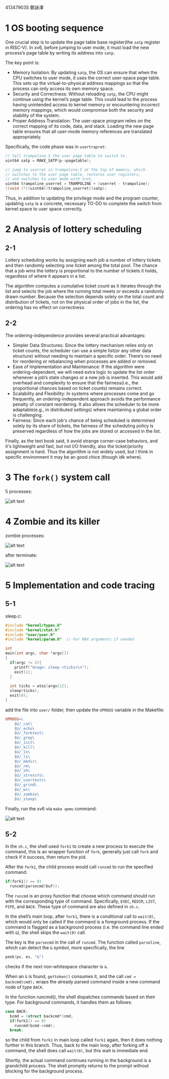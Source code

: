 41347903S 鄭詠澤

# 1 OS booting sequence

One crucial step is to update the page table base register(the `satp` register in RISC-V). In xv6, before jumping to user mode, it must load the new process’s page table by writing its address into `satp`.

The key point is:

- Memory Isolation: By updating `satp`, the OS can ensure that when the CPU switches to user mode, it uses the correct user-space page table. This sets up the virtual-to-physical address mappings so that the process can only access its own memory space.
- Security and Correctness: Without reloading `satp`, the CPU might continue using the kernel’s page table. This could lead to the process having unintended access to kernel memory or encountering incorrect memory mappings, which would compromise both the security and stability of the system.
- Proper Address Translation: The user-space program relies on the correct mapping of its code, data, and stack. Loading the new page table ensures that all user-mode memory references are translated appropriately.

Specifically, the code phase was in `usertrapret`:

```c
// tell trampoline.S the user page table to switch to.
uint64 satp = MAKE_SATP(p->pagetable);

// jump to userret in trampoline.S at the top of memory, which 
// switches to the user page table, restores user registers,
// and switches to user mode with sret.
uint64 trampoline_userret = TRAMPOLINE + (userret - trampoline);
((void (*)(uint64))trampoline_userret)(satp);
```

Thus, in addition to updating the privilege mode and the program counter, updating `satp` is a concrete, necessary TO-DO to complete the switch from kernel space to user space correctly.

# 2 Analysis of lottery scheduling

## 2-1

Lottery scheduling works by assigning each job a number of lottery tickets and then randomly selecting one ticket among the total pool. The chance that a job wins the lottery is proportional to the number of tickets it holds, regardless of where it appears in a list.

The algorithm computes a cumulative ticket count as it iterates through the list and selects the job where the running total meets or exceeds a randomly drawn number. Because the selection depends solely on the total count and distribution of tickets, not on the physical order of jobs in the list, the ordering has no effect on correctness.

## 2-2

The ordering-independence provides several practical advantages:

- Simpler Data Structures:
  Since the lottery mechanism relies only on ticket counts, the scheduler can use a simple list(or any other data structure) without needing to maintain a specific order. There’s no need for reordering or rebalancing when processes are added or removed.
- Ease of Implementation and Maintenance:
  If the algorithm were ordering-dependent, we will need extra logic to update the list order whenever a job’s state changes or a new job is inserted. This would add overhead and complexity to ensure that the fairness(i.e., the proportional chances based on ticket counts) remains correct.
- Scalability and Flexibility:
  In systems where processes come and go frequently, an ordering-independent approach avoids the performance penalty of constant reordering. It also allows the scheduler to be more adaptable(e.g., in distributed settings) where maintaining a global order is challenging.
- Fairness:
  Since each job's chance of being scheduled is determined solely by its share of tickets, the fairness of the scheduling policy is preserved regardless of how the jobs are stored or accessed in the list.

Finally, as the text book said, it avoid strange corner-case behaviors, and it's lightweight and fast, but not I/O friendly, also the ticket/priority assignment is hard. Thus the algorithm is not widely used, but I think in specific environment it may be an good chice (though idk where).

# 3  The `fork()` system call

5 processes:

![alt text](image.png)

# 4 Zombie and its killer

zombie processes:

![alt text](image-1.png)

after terminate:

![alt text](image-2.png)

# 5 Implementation and code tracing 

## 5-1

sleep.c:

```c
#include "kernel/types.h"
#include "kernel/stat.h"
#include "user/user.h"
#include "kernel/param.h"  // For MAX arguments if needed

int
main(int argc, char *argv[])
{
  if(argc != 2){
    printf("Usage: sleep <ticks>\n");
    exit(1);
  }
  
  int ticks = atoi(argv[1]);
  sleep(ticks);
  exit(0);
}
```

add the file into `user/` folder, then update the `UPROGS` variable in the Makefile:

```makefile
UPROGS=\
	$U/_cat\
	$U/_echo\
	$U/_forktest\
	$U/_grep\
	$U/_init\
	$U/_kill\
	$U/_ln\
	$U/_ls\
	$U/_mkdir\
	$U/_rm\
	$U/_sh\
	$U/_stressfs\
	$U/_usertests\
	$U/_grind\
	$U/_wc\
	$U/_zombie\
	$U/_sleep\
```

Finally, run the xv6 via `make qemu` command:

![alt text](image-3.png)

## 5-2

In the `sh.c`, the shell used `fork1` to create a new process to execute the command, this is an wrapper function of `fork`, generally just call `fork` and check if it success, then return the pid.

After the `fork1`, the child process would call `runcmd` to run the specified command:

```c
if(fork1() == 0)
  runcmd(parsecmd(buf));
```

The `runcmd` is an proxy function that choose which command should run with the corresponding type of command. Specifically, `EXEC`, `REDIR`, `LIST`, `PIPE`, and `BACK`. These type of command are also defined in `sh.c`.

In the shell’s main loop, after `fork1`, there is a conditional call to `wait(0)`, which would only be called if the command is a foreground process. If the command is flagged as a background process (i.e. the command line ended with `&`), the shell skips the `wait(0)` call.

The key is the `parsecmd` in the call of `runcmd`. The function called `parseline`, which can detect the `&` symbol, more specifically, the line

```c
peek(ps, es, "&") 
```

checks if the next non-whitespace character is `&`.

When an `&` is found, `gettoken()` consumes it, and the call `cmd = backcmd(cmd);` wraps the already parsed command inside a new command node of type `BACK`.

In the function runcmd(), the shell dispatches commands based on their type. For background commands, it handles them as follows:

```c
case BACK:
  bcmd = (struct backcmd*)cmd;
  if(fork1() == 0)
    runcmd(bcmd->cmd);
  break;
```

so the child from `fork1` in main loop called `fork1` again, then it does nothing further in this branch. Thus, back to the main loop, after forking off a command, the shell does call `wait(0)`, but this wait is immediate end.

Shortly, the actual command continues running in the background is a grandchild process. The shell promptly returns to the prompt without blocking for the background process.